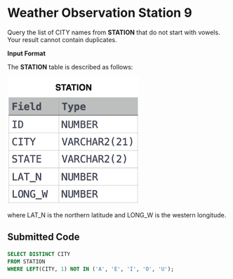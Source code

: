 # Weather Observation Station 9

Query the list of CITY names from **STATION** that do not start with vowels. Your result cannot contain duplicates.

**Input Format**

The **STATION** table is described as follows:

![](../src/1449345840-5f0a551030-Station.jpg)

where LAT_N is the northern latitude and LONG_W is the western longitude.

## Submitted Code

```sql
SELECT DISTINCT CITY
FROM STATION
WHERE LEFT(CITY, 1) NOT IN ('A', 'E', 'I', 'O', 'U');
```
